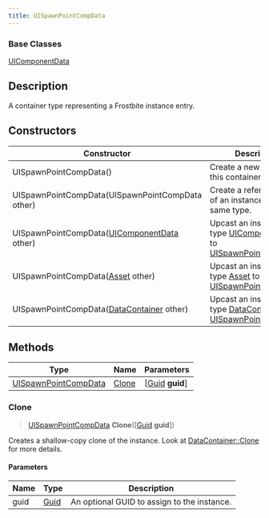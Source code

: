 ```yaml
---
title: UISpawnPointCompData
---
```

### Base Classes

[UIComponentData](UIComponentData)

## Description

A container type representing a Frostbite instance entry.

## Constructors

| Constructor                                                                     | Description                                                                                                                     |
| ------------------------------------------------------------------------------- | ------------------------------------------------------------------------------------------------------------------------------- |
| UISpawnPointCompData()                                                          | Create a new instance of this container type.                                                                                   |
| UISpawnPointCompData(UISpawnPointCompData other)                                | Create a reference copy of an instance of the same type.                                                                        |
| UISpawnPointCompData([UIComponentData](UIComponentData) other)                  | Upcast an instance of type [UIComponentData](UIComponentData) to [UISpawnPointCompData](UISpawnPointCompData).                  |
| UISpawnPointCompData([Asset](Asset) other)                                      | Upcast an instance of type [Asset](Asset) to [UISpawnPointCompData](UISpawnPointCompData).                                      |
| UISpawnPointCompData([DataContainer](/vext/ref/shared/class/datacontainer) other) | Upcast an instance of type [DataContainer](/vext/ref/shared/class/datacontainer) to [UISpawnPointCompData](UISpawnPointCompData). |

## Methods

| Type                                         | Name            | Parameters                                     |
| -------------------------------------------- | --------------- | ---------------------------------------------- |
| [UISpawnPointCompData](UISpawnPointCompData) | [Clone](#clone) | \[[Guid](/vext/ref/shared/class/guid) **guid**\] |

### Clone

> [UISpawnPointCompData](UISpawnPointCompData) **Clone**(\[[Guid](/vext/ref/shared/class/guid) **guid**\])

Creates a shallow-copy clone of the instance. Look at [DataContainer::Clone](/vext/ref/shared/class/datacontainer#clone) for more details.

#### Parameters

| Name | Type         | Description                                 |
| ---- | ------------ | ------------------------------------------- |
| guid | [Guid](Guid) | An optional GUID to assign to the instance. |
